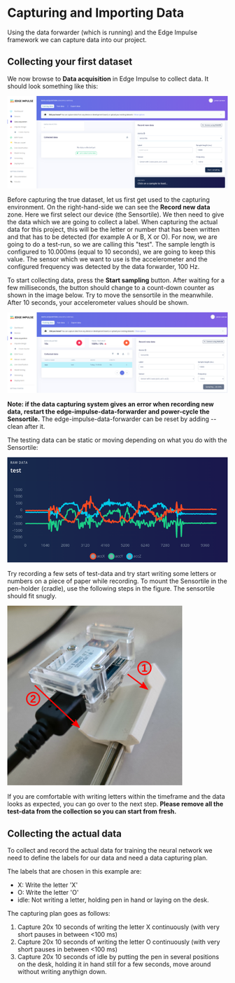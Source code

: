 # Capturing and Importing Data

Using the data forwarder (which is running) and the Edge Impulse framework we can capture data into our project.

## Collecting your first dataset

We now browse to **Data acquisition** in Edge Impulse to collect data. It should look something like this:

![Data acquisition](./img/ei_data_acq1.png)

Before capturing the true dataset, let us first get used to the capturing environment. On the right-hand-side we can see the **Record new data** zone. Here we first select our device (the Sensortile). We then need to give the data which we are going to collect a label. When capturing the actual data for this project, this will be the letter or number that has been written and that has to be detected (for example A or B, X or O). For now, we are going to do a test-run, so we are calling this "test". The sample length is configured to 10.000ms (equal to 10 seconds), we are going to keep this value. The sensor which we want to use is the accelerometer and the configured frequency was detected by the data forwarder, 100 Hz.

To start collecting data, press the **Start sampling** button. After waiting for a few milliseconds, the button should change to a count-down counter as shown in the image below. Try to move the sensortile in the meanwhile. After 10 seconds, your accelerometer values should be shown.

![Test data capture](./img/ei_capturedata.png)

**Note: if the data capturing system gives an error when recording new data, restart the edge-impulse-data-forwarder and power-cycle the Sensortile.** The edge-impulse-data-forwarder can be reset by adding --clean after it.

The testing data can be static or moving depending on what you do with the Sensortile:

![Example data](./img/ei_data_example.png)

Try recording a few sets of test-data and try start writing some letters or numbers on a piece of paper while recording. To mount the Sensortile in the pen-holder (cradle), use the following steps in the figure. The sensortile should fit snugly.

<img src="./img/cradle_mount.svg" alt="Cradle Fit" width="400"/>

If you are comfortable with writing letters within the timeframe and the data looks as expected, you can go over to the next step. **Please remove all the test-data from the collection so you can start from fresh.**

## Collecting the actual data

To collect and record the actual data for training the neural network we need to define the labels for our data and need a data capturing plan.

The labels that are chosen in this example are:

- X: Write the letter 'X'
- O: Write the letter 'O'
- idle: Not writing a letter, holding pen in hand or laying on the desk.

The capturing plan goes as follows:

1. Capture 20x 10 seconds of writing the letter X continuously (with very short pauses in between <100 ms)
2. Capture 20x 10 seconds of writing the letter O continuously (with very short pauses in between <100 ms)
3. Capture 20x 10 seconds of idle by putting the pen in several positions on the desk, holding it in hand still for a few seconds, move around without writing anythign down.

